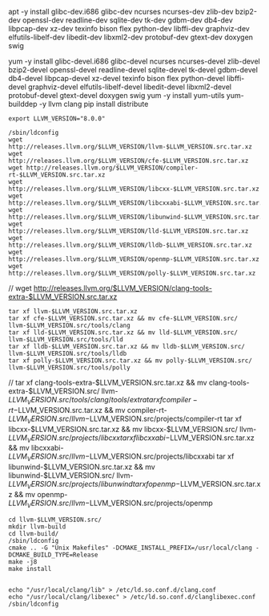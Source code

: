apt -y install glibc-dev.i686 glibc-dev ncurses ncurses-dev zlib-dev bzip2-dev openssl-dev readline-dev sqlite-dev tk-dev gdbm-dev db4-dev libpcap-dev xz-dev texinfo bison flex python-dev libffi-dev graphviz-dev elfutils-libelf-dev libedit-dev libxml2-dev protobuf-dev gtext-dev doxygen swig

yum -y install glibc-devel.i686 glibc-devel ncurses ncurses-devel zlib-devel bzip2-devel openssl-devel readline-devel sqlite-devel tk-devel gdbm-devel    db4-devel libpcap-devel xz-devel texinfo bison flex python-devel libffi-devel graphviz-devel elfutils-libelf-devel libedit-devel libxml2-devel protobuf-devel gtext-devel doxygen swig
yum -y install yum-utils
yum-builddep -y llvm clang
pip install distribute


    export LLVM_VERSION="8.0.0"

    /sbin/ldconfig
    wget http://releases.llvm.org/$LLVM_VERSION/llvm-$LLVM_VERSION.src.tar.xz
    wget http://releases.llvm.org/$LLVM_VERSION/cfe-$LLVM_VERSION.src.tar.xz
    wget http://releases.llvm.org/$LLVM_VERSION/compiler-rt-$LLVM_VERSION.src.tar.xz
    wget http://releases.llvm.org/$LLVM_VERSION/libcxx-$LLVM_VERSION.src.tar.xz
    wget http://releases.llvm.org/$LLVM_VERSION/libcxxabi-$LLVM_VERSION.src.tar.xz
    wget http://releases.llvm.org/$LLVM_VERSION/libunwind-$LLVM_VERSION.src.tar.xz
    wget http://releases.llvm.org/$LLVM_VERSION/lld-$LLVM_VERSION.src.tar.xz
    wget http://releases.llvm.org/$LLVM_VERSION/lldb-$LLVM_VERSION.src.tar.xz
    wget http://releases.llvm.org/$LLVM_VERSION/openmp-$LLVM_VERSION.src.tar.xz
    wget http://releases.llvm.org/$LLVM_VERSION/polly-$LLVM_VERSION.src.tar.xz
//    wget http://releases.llvm.org/$LLVM_VERSION/clang-tools-extra-$LLVM_VERSION.src.tar.xz


    tar xf llvm-$LLVM_VERSION.src.tar.xz
    tar xf cfe-$LLVM_VERSION.src.tar.xz && mv cfe-$LLVM_VERSION.src/ llvm-$LLVM_VERSION.src/tools/clang
    tar xf lld-$LLVM_VERSION.src.tar.xz && mv lld-$LLVM_VERSION.src/ llvm-$LLVM_VERSION.src/tools/lld
    tar xf lldb-$LLVM_VERSION.src.tar.xz && mv lldb-$LLVM_VERSION.src/ llvm-$LLVM_VERSION.src/tools/lldb
    tar xf polly-$LLVM_VERSION.src.tar.xz && mv polly-$LLVM_VERSION.src/ llvm-$LLVM_VERSION.src/tools/polly
//    tar xf clang-tools-extra-$LLVM_VERSION.src.tar.xz && mv clang-tools-extra-$LLVM_VERSION.src/ llvm-$LLVM_VERSION.src/tools/clang/tools/extra
    tar xf compiler-rt-$LLVM_VERSION.src.tar.xz && mv compiler-rt-$LLVM_VERSION.src/ llvm-$LLVM_VERSION.src/projects/compiler-rt
    tar xf libcxx-$LLVM_VERSION.src.tar.xz && mv libcxx-$LLVM_VERSION.src/ llvm-$LLVM_VERSION.src/projects/libcxx
    tar xf libcxxabi-$LLVM_VERSION.src.tar.xz && mv libcxxabi-$LLVM_VERSION.src/ llvm-$LLVM_VERSION.src/projects/libcxxabi
    tar xf libunwind-$LLVM_VERSION.src.tar.xz && mv libunwind-$LLVM_VERSION.src/ llvm-$LLVM_VERSION.src/projects/libunwind
    tar xf openmp-$LLVM_VERSION.src.tar.xz && mv openmp-$LLVM_VERSION.src/ llvm-$LLVM_VERSION.src/projects/openmp

    cd llvm-$LLVM_VERSION.src/
    mkdir llvm-build
    cd llvm-build/
    /sbin/ldconfig
    cmake .. -G "Unix Makefiles" -DCMAKE_INSTALL_PREFIX=/usr/local/clang -DCMAKE_BUILD_TYPE=Release
    make -j8
    make install


    echo "/usr/local/clang/lib" > /etc/ld.so.conf.d/clang.conf
    echo "/usr/local/clang/libexec" > /etc/ld.so.conf.d/clanglibexec.conf
    /sbin/ldconfig

